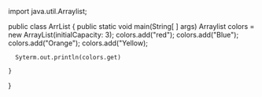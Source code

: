 import java.util.Arraylist;

public class ArrList {
    public static void main(String[ ] args) 
      Arraylist<String> colors = new ArrayList<String>(initialCapacity: 3);
      colors.add("red");
      colors.add("Blue");
      colors.add("Orange");
      colors.add("Yellow);
      
      Syterm.out.println(colors.get)
    
    }
}
